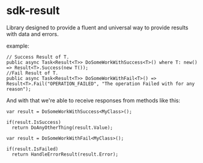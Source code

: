 # sdk-result
Library designed to provide a fluent and universal way to provide results with data and errors.

example:
```CSharp
// Success Result of T.
public async Task<Result<T>> DoSomeWorkWithSuccess<T>() where T: new()  => Result<T>.Success(new T());
//Fail Result of T.
public async Task<Result<T>> DoSomeWorkWithFail<T>() => Result<T>.Fail("OPERATION_FAILED", "The operation Failed with for any reason");
```

And with that we're able to receive responses from methods like this:

```CSharp
var result = DoSomeWorkWithSuccess<MyClass>();

if(result.IsSuccess)
  return DoAnyOtherThing(result.Value);
```

```CSharp
var result = DoSomeWorkWithFail<MyClass>();

if(result.IsFailed)
  return HandleErrorResult(result.Error);
```

